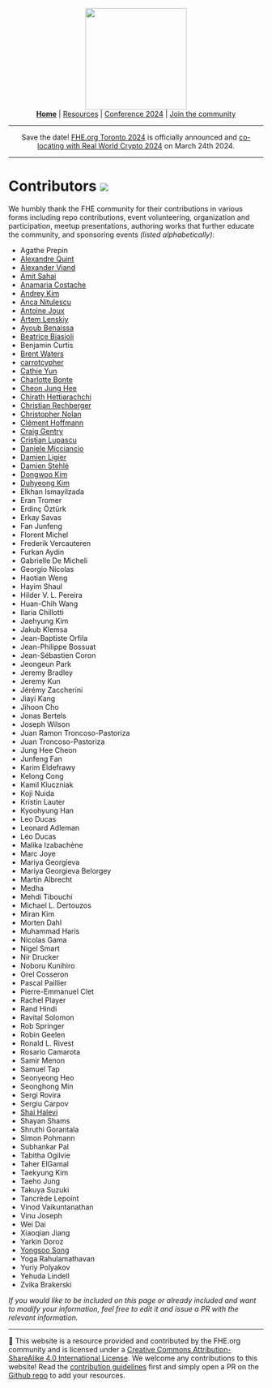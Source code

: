 <!-- Main header navigation -->
<p align="center">
  <img width="200" src="https://user-images.githubusercontent.com/5758427/180978488-db825482-5a58-4c7c-9589-c494a6f0be04.png"><br/>
  <a href="https://fhe-org.github.io"><b>Home</b></a> | <a href="https://fhe-org.github.io/resources">Resources</a> | <a href="https://fhe-org.github.io/conferences/conference-2024/">Conference 2024</a> | <a href="https://fhe-org.github.io/community">Join the community</a>
</p>
<hr/>
<!-- /Main header navigation -->


<p align="center">
Save the date! <a href="https://fhe-org.github.io/conferences/conference-2024/">FHE.org Toronto 2024</a> is officially announced and <a href="https://rwc.iacr.org/2024/colocated.php">co-locating with Real World Crypto 2024</a> on March 24th 2024.
</p>
<hr/>

# Contributors [<img src="https://img.shields.io/badge/Edit%20this%20page%20on-Github-lightgrey?style=flat-square">](https://github.com/FHE-org/fhe-org.github.io)

We humbly thank the FHE community for their contributions in various forms including repo contributions, event volunteering, organization and participation, meetup presentations, authoring works that further educate the community, and sponsoring events <i>(listed alphabetically)</i>: 


* Agathe Prepin
* <a href="https://github.com/aquint-zama">Alexandre Quint</a> 
* <a href="https://github.com/AlexanderViand">Alexander Viand</a>
* <a href="http://web.cs.ucla.edu/~sahai/">Amit Sahai</a>
* <a href="https://anamariacostache.github.io/anamariacostache/">Anamaria Costache</a>
* <a href="https://github.com/kimandrik">Andrey Kim</a>
* <a href="https://www.di.ens.fr/~nitulesc/">Anca Nitulescu</a>
* <a href="https://cispa.de/en/people/c01anjo">Antoine Joux</a>
* <a href="https://cecc.anu.edu.au/people/artem-lensky">Artem Lenskiy</a>
* <a href="https://www.ayoub-benaissa.com/">Ayoub Benaissa</a>
* <a href="https://scholar.google.com/citations?user=kkyrZ0EAAAAJ&hl=it">Beatrice Biasioli</a>
* Benjamin Curtis
* <a href="https://www.cs.utexas.edu/~bwaters/">Brent Waters</a>
* <a href="https://github.com/carrotcypher">carrotcypher</a>
* <a href="https://cathieyun.github.io/">Cathie Yun</a>
* <a href="https://scholar.google.com/citations?user=tk4g8iwAAAAJ">Charlotte Bonte</a>
* <a href="https://scholar.google.com/citations?user=KlTc3U4AAAAJ">Cheon Jung Hee</a>
* <a href="https://chirathyh.github.io/">Chirath Hettiarachchi</a>
* <a href="https://www.iaik.tugraz.at/person/christian-rechberger/">Christian Rechberger</a>
* <a href="https://jcsmr.anu.edu.au/professor-christopher-nolan">Christopher Nolan</a>
* <a href="https://scholar.google.com/citations?user=XYghPVAAAAAJ">Clément Hoffmann</a>
* <a href="https://scholar.google.com/citations?user=ZIlzcYcAAAAJ">Craig Gentry</a>
* <a href="https://scholar.google.com/citations?user=jQi1CVcAAAAJ">Cristian Lupascu</a>
* <a href="https://scholar.google.com/citations?user=8rjreLIAAAAJ">Daniele Micciancio</a>
* <a href="https://scholar.google.com/citations?user=t9wZJU0AAAAJ">Damien Ligier</a>
* <a href="http://perso.ens-lyon.fr/damien.stehle/">Damien Stehlé</a>
* <a href="https://dwkim606.github.io/">Dongwoo Kim</a>
* <a href="https://du1204.github.io/">Duhyeong Kim</a>
* Elkhan Ismayilzada
* Eran Tromer
* Erdinç Öztürk
* Erkay Savas
* Fan Junfeng
* Florent Michel
* Frederik Vercauteren
* Furkan Aydin
* Gabrielle De Micheli
* Georgio Nicolas
* Haotian Weng
* Hayim Shaul
* Hilder V. L. Pereira
* Huan-Chih Wang
* Ilaria Chillotti
* Jaehyung Kim
* Jakub Klemsa
* Jean-Baptiste Orfila
* Jean-Philippe Bossuat
* Jean-Sébastien Coron
* Jeongeun Park
* Jeremy Bradley
* Jeremy Kun
* Jérémy Zaccherini
* Jiayi Kang
* Jihoon Cho
* Jonas Bertels
* Joseph Wilson
* Juan Ramon Troncoso-Pastoriza
* Juan Troncoso-Pastoriza
* Jung Hee Cheon
* Junfeng Fan
* Karim Eldefrawy
* Kelong Cong
* Kamil Kluczniak
* Koji Nuida
* Kristin Lauter
* Kyoohyung Han
* Leo Ducas
* Leonard Adleman
* Léo Ducas
* Malika Izabachène
* Marc Joye
* Mariya Georgieva
* Mariya Georgieva Belorgey
* Martin Albrecht
* Medha
* Mehdi Tibouchi
* Michael L. Dertouzos
* Miran Kim
* Morten Dahl
* Muhammad Haris
* Nicolas Gama
* Nigel Smart
* Nir Drucker
* Noboru Kunihiro
* Orel Cosseron
* Pascal Paillier
* Pierre-Emmanuel Clet
* Rachel Player
* Rand Hindi
* Ravital Solomon
* Rob Springer
* Robin Geelen
* Ronald L. Rivest
* Rosario Camarota
* Samir Menon
* Samuel Tap
* Seonyeong Heo
* Seonghong Min
* Sergi Rovira
* Sergiu Carpov
* <a href="https://shaih.github.io/">Shai Halevi</a>
* Shayan Shams
* Shruthi Gorantala
* Simon Pohmann
* Subhankar Pal
* Tabitha Ogilvie
* Taher ElGamal
* Taekyung Kim
* Taeho Jung
* Takuya Suzuki
* Tancrède Lepoint
* Vinod Vaikuntanathan
* Vinu Joseph
* Wei Dai
* Xiaoqian Jiang
* Yarkin Doroz
* <a href="https://yongsoosong.github.io/">Yongsoo Song</a>
* Yoga Rahulamathavan
* Yuriy Polyakov
* Yehuda Lindell
* Zvika Brakerski

<i>If you would like to be included on this page or already included and want to modify your information, feel free to edit it and issue a PR with the relevant information.</i>

<!--- Footer --->
<hr/>
💙 This website is a resource provided and contributed by the FHE.org community and is licensed under a <a rel="license" href="http://creativecommons.org/licenses/by-sa/4.0/">Creative Commons Attribution-ShareAlike 4.0 International License</a>. We welcome any contributions to this website! Read the <a href="https://fhe-org.github.io/contrib">contribution guidelines</a> first and simply open a PR on the <a href="https://github.com/fhe-org/fhe-org">Github repo</a> to add your resources.
